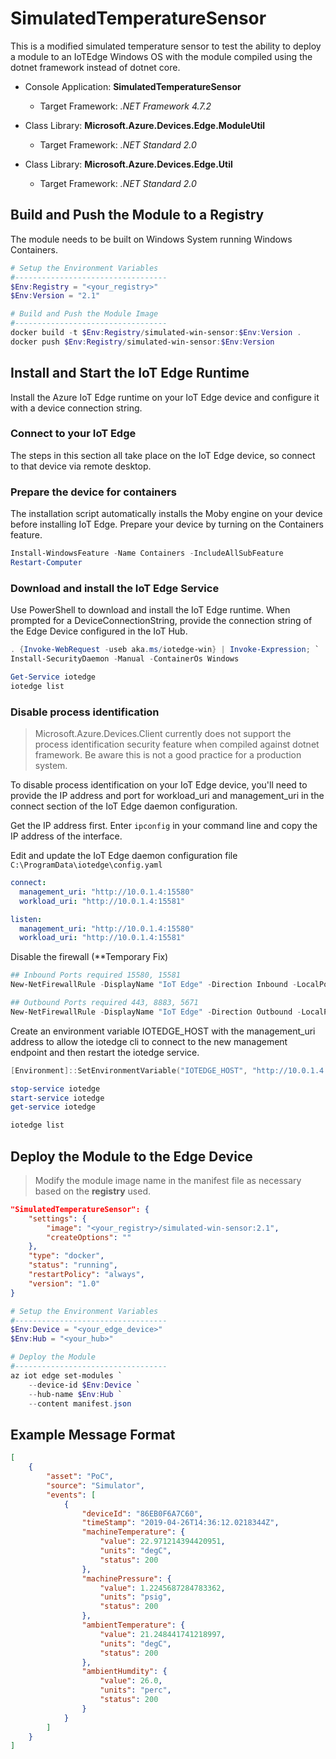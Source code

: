 # SimulatedTemperatureSensor

This is a modified simulated temperature sensor to test the ability to deploy a module to an IoTEdge Windows OS with the module compiled using the dotnet framework instead of dotnet core.

- Console Application:  __SimulatedTemperatureSensor__
    - Target Framework: _.NET Framework 4.7.2_

- Class Library: __Microsoft.Azure.Devices.Edge.ModuleUtil__
    - Target Framework: _.NET Standard 2.0_

- Class Library: __Microsoft.Azure.Devices.Edge.Util__
    - Target Framework: _.NET Standard 2.0_

## Build and Push the Module to a Registry

The module needs to be built on Windows System running Windows Containers.

```powershell
# Setup the Environment Variables
#----------------------------------
$Env:Registry = "<your_registry>"
$Env:Version = "2.1"

# Build and Push the Module Image
#----------------------------------
docker build -t $Env:Registry/simulated-win-sensor:$Env:Version .
docker push $Env:Registry/simulated-win-sensor:$Env:Version
```

## Install and Start the IoT Edge Runtime

Install the Azure IoT Edge runtime on your IoT Edge device and configure it with a device connection string. 

### Connect to your IoT Edge

The steps in this section all take place on the IoT Edge device, so connect to that device via remote desktop.

### Prepare the device for containers

The installation script automatically installs the Moby engine on your device before installing IoT Edge. Prepare your device by turning on the Containers feature.

```powershell
Install-WindowsFeature -Name Containers -IncludeAllSubFeature
Restart-Computer
```

### Download and install the IoT Edge Service

Use PowerShell to download and install the IoT Edge runtime. When prompted for a DeviceConnectionString, provide the connection string of the Edge Device configured in the IoT Hub.

```powershell
. {Invoke-WebRequest -useb aka.ms/iotedge-win} | Invoke-Expression; `
Install-SecurityDaemon -Manual -ContainerOs Windows

Get-Service iotedge
iotedge list
```

### Disable process identification

> Microsoft.Azure.Devices.Client currently does not support the process identification security feature when compiled against dotnet framework. Be aware this is not a good practice for a production system.  

To disable process identification on your IoT Edge device, you'll need to provide the IP address and port for workload_uri and management_uri in the connect section of the IoT Edge daemon configuration.

Get the IP address first. Enter `ipconfig` in your command line and copy the IP address of the interface.

Edit and update the IoT Edge daemon configuration file `C:\ProgramData\iotedge\config.yaml`

```yaml
connect:
  management_uri: "http://10.0.1.4:15580"
  workload_uri: "http://10.0.1.4:15581"

listen:
  management_uri: "http://10.0.1.4:15580"
  workload_uri: "http://10.0.1.4:15581"
```

Disable the firewall (**Temporary Fix)

```powershell
## Inbound Ports required 15580, 15581
New-NetFirewallRule -DisplayName "IoT Edge" -Direction Inbound -LocalPort 15580,15581 -Protocol TCP -Action Allow

## Outbound Ports required 443, 8883, 5671
New-NetFirewallRule -DisplayName "IoT Edge" -Direction Outbound -LocalPort 443,8883,5671 -Protocol TCP -Action Allow
```

Create an environment variable IOTEDGE_HOST with the management_uri address to allow the iotedge cli to connect to the new management endpoint and then restart the iotedge service.

```powershell
[Environment]::SetEnvironmentVariable("IOTEDGE_HOST", "http://10.0.1.4:15580")

stop-service iotedge
start-service iotedge
get-service iotedge

iotedge list
```

## Deploy the Module to the Edge Device

> Modify the module image name in the manifest file as necessary based on the __registry__ used.

```json
"SimulatedTemperatureSensor": {
    "settings": {
        "image": "<your_registry>/simulated-win-sensor:2.1",
        "createOptions": ""
    },
    "type": "docker",
    "status": "running",
    "restartPolicy": "always",
    "version": "1.0"
}
```

```powershell
# Setup the Environment Variables
#----------------------------------
$Env:Device = "<your_edge_device>"
$Env:Hub = "<your_hub>"

# Deploy the Module
#----------------------------------
az iot edge set-modules `
    --device-id $Env:Device `
    --hub-name $Env:Hub `
    --content manifest.json
```

## Example Message Format

```json
[
    {
        "asset": "PoC",
        "source": "Simulator",
        "events": [
            {
                "deviceId": "86EB0F6A7C60",
                "timeStamp": "2019-04-26T14:36:12.0218344Z",
                "machineTemperature": {
                    "value": 22.971214394420951,
                    "units": "degC",
                    "status": 200
                },
                "machinePressure": {
                    "value": 1.2245687284783362,
                    "units": "psig",
                    "status": 200
                },
                "ambientTemperature": {
                    "value": 21.248441741218997,
                    "units": "degC",
                    "status": 200
                },
                "ambientHumdity": {
                    "value": 26.0,
                    "units": "perc",
                    "status": 200
                }
            }
        ]
    }
]
```
